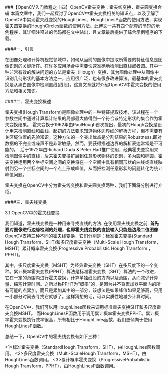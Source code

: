 ###【OpenCV入门教程之十四】OpenCV霍夫变换：霍夫线变换，霍夫圆变换合辑
 本篇文章中，我们一起探讨了OpenCV中霍夫变换相关的知识点，以及了解了OpenCV中实现霍夫线变换的HoughLines、HoughLinesP函数的使用方法，实现霍夫圆变换的HoughCircles函数的使用方法。此博文一共有四个配套的简短的示例程序，其详细注释过的代码都在文中贴出，且文章最后提供了综合示例程序的下载。

####一、引言
 
在图像处理和计算机视觉领域中，如何从当前的图像中提取所需要的特征信息是图像识别的关键所在。在许多应用场合中需要快速准确地检测出直线或者圆。其中一种非常有效的解决问题的方法是霍夫（Hough）变换，其为图像处理中从图像中识别几何形状的基本方法之一，应用很广泛，也有很多改进算法。最基本的霍夫变换是从黑白图像中检测直线(线段)。这篇文章就将介绍OpenCV中霍夫变换的使用方法和相关知识。
 
 

####二、霍夫变换概述

霍夫变换(Hough Transform)是图像处理中的一种特征提取技术，该过程在一个参数空间中通过计算累计结果的局部最大值得到一个符合该特定形状的集合作为霍夫变换结果。
霍夫变换于1962年由PaulHough首次提出，最初的Hough变换是设计用来检测直线和曲线，起初的方法要求知道物体边界线的解析方程，但不需要有关区域位置的先验知识。这种方法的一个突出优点是分割结果的Robustness,即对数据的不完全或噪声不是非常敏感。然而，要获得描述边界的解析表达常常是不可能的。　后于1972年由Richard Duda & Peter Hart推广使用，经典霍夫变换用来检测图像中的直线，后来霍夫变换扩展到任意形状物体的识别，多为圆和椭圆。霍夫变换运用两个坐标空间之间的变换将在一个空间中具有相同形状的曲线或直线映射到另一个坐标空间的一个点上形成峰值，从而把检测任意形状的问题转化为统计峰值问题。
 
霍夫变换在OpenCV中分为霍夫线变换和霍夫圆变换两种，我们下面将分别进行介绍。
 

 

####三、霍夫线变换
 

3.1  OpenCV中的霍夫线变换
 

我们知道，霍夫线变换是一种用来寻找直线的方法. 在使用霍夫线变换之前, **首先要对图像进行边缘检测的处理，也即霍夫线变换的直接输入只能是边缘二值图像**.
OpenCV支持三种不同的霍夫线变换，它们分别是：标准霍夫变换(Standard Hough Transform，SHT)和多尺度霍夫变换（Multi-Scale Hough Transform，MSHT）累计概率霍夫变换(Progressive Probabilistic Hough Transform ，PPHT)。
 
其中，多尺度霍夫变换（MSHT）为经典霍夫变换（SHT）在多尺度下的一个变种。累计概率霍夫变换(PPHT）算法是标准霍夫变换（SHT）算法的一个改进，它在一定的范围内进行霍夫变换，计算单独线段的方向以及范围，从而减少计算量，缩短计算时间。之所以称PPHT为“概率”的，是因为并不将累加器平面内的所有可能的点累加，而只是累加其中的一部分，该想法是如果峰值如果足够高，只用一小部分时间去寻找它就够了。这样猜想的话，可以实质性地减少计算时间。
 
在OpenCV中，我们可以用HoughLines函数来调用标准霍夫变换SHT和多尺度霍夫变换MSHT。
而HoughLinesP函数用于调用累计概率霍夫变换PPHT。累计概率霍夫变换执行效率很高，所有相比于HoughLines函数，我们更倾向于使用HoughLinesP函数。
 
总结一下，OpenCV中的霍夫线变换有如下三种：

<1>标准霍夫变换（StandardHough Transform，SHT），由HoughLines函数调用。
<2>多尺度霍夫变换（Multi-ScaleHough Transform，MSHT），由HoughLines函数调用。
<3>累计概率霍夫变换（ProgressiveProbabilistic Hough Transform，PPHT），由HoughLinesP函数调用。
 